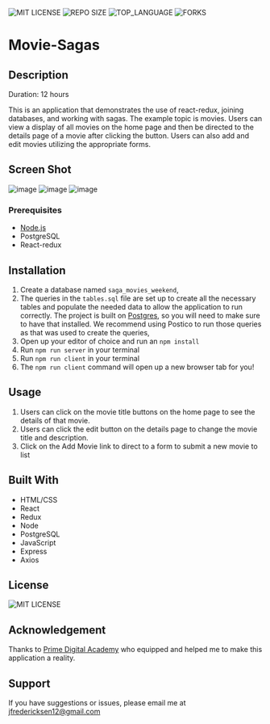 ![MIT LICENSE](https://img.shields.io/github/license/freder48/movie-sagas.svg?style=flat-square)
![REPO SIZE](https://img.shields.io/github/repo-size/freder48/movie-sagas.svg?style=flat-square)
![TOP_LANGUAGE](https://img.shields.io/github/languages/top/freder48/movie-sagas.svg?style=flat-square)
![FORKS](https://img.shields.io/github/forks/freder48/movie-sagas?style=social)

# Movie-Sagas

## Description

Duration: 12 hours

This is an application that demonstrates the use of react-redux, joining databases, and working with sagas. The example topic is movies. Users can view a display of all movies on the home page and then be directed to the details page of a movie after clicking the button. Users can also add and edit movies utilizing the appropriate forms. 

## Screen Shot

![image](./public/images/screen1.png)
![image](./public/images/screen2.png)
![image](./public/images/screen3.png)

### Prerequisites

- [Node.js](https://nodejs.org/en/)
- PostgreSQL
- React-redux

## Installation

1. Create a database named `saga_movies_weekend`,
2. The queries in the `tables.sql` file are set up to create all the necessary tables and populate the needed data to allow the application to run correctly. The project is built on [Postgres](https://www.postgresql.org/download/), so you will need to make sure to have that installed. We recommend using Postico to run those queries as that was used to create the queries, 
3. Open up your editor of choice and run an `npm install`
4. Run `npm run server` in your terminal
5. Run `npm run client` in your terminal
6. The `npm run client` command will open up a new browser tab for you!

## Usage

1. Users can click on the movie title buttons on the home page to see the details of that movie.
2. Users can click the edit button on the details page to change the movie title and description.
3. Click on the Add Movie link to direct to a form to submit a new movie to list



## Built With

- HTML/CSS
- React
- Redux
- Node
- PostgreSQL
- JavaScript
- Express 
- Axios 


## License
![MIT LICENSE](https://img.shields.io/github/license/freder48/movie-sagas.svg?style=flat-square)


## Acknowledgement
Thanks to [Prime Digital Academy](www.primeacademy.io) who equipped and helped me to make this application a reality.

## Support
If you have suggestions or issues, please email me at [jfredericksen12@gmail.com](www.google.com)